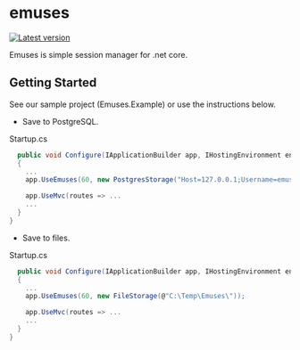 # emuses

[![Latest version](https://img.shields.io/nuget/v/emuses.svg)](https://www.nuget.org/packages?q=emuses)

Emuses is simple session manager for .net core.

## Getting Started

See our sample project (Emuses.Example) or use the instructions below.

- Save to PostgreSQL.
  
Startup.cs  
```C#
  public void Configure(IApplicationBuilder app, IHostingEnvironment env, ILoggerFactory loggerFactory)
  {
    ...
    app.UseEmuses(60, new PostgresStorage("Host=127.0.0.1;Username=emuses;Password=emuses;Database=emuses")); 

    app.UseMvc(routes => ...
    ...
  }
}
```
    
- Save to files.
  
Startup.cs  
```C#
  public void Configure(IApplicationBuilder app, IHostingEnvironment env, ILoggerFactory loggerFactory)
  {
    ...
    app.UseEmuses(60, new FileStorage(@"C:\Temp\Emuses\"));

    app.UseMvc(routes => ...
    ...
  }
}
```
